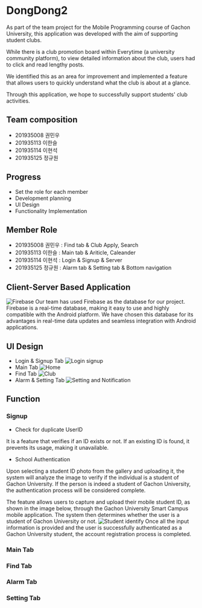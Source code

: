# DongDong2

As part of the team project for the Mobile Programming course of Gachon University, this application was developed with the aim of supporting student clubs.

While there is a club promotion board within Everytime (a university community platform), to view detailed information about the club, users had to click and read lengthy posts.

We identified this as an area for improvement and implemented a feature that allows users to quickly understand what the club is about at a glance.

Through this application, we hope to successfully support students' club activities.

## Team composition 
* 201935008 권민우
* 201935113 이한슬
* 201935114 이현석
* 201935125 정규원

## Progress
* Set the role for each member
* Development planning
* UI Design
* Functionality Implementation

## Member Role 
* 201935008 권민우 : Find tab & Club Apply, Search
* 201935113 이한슬 : Main tab & Ariticle, Caleander
* 201935114 이현석 : Login & Signup & Server
* 201935125 정규원 : Alarm tab & Setting tab & Bottom navigation

## Client-Server Based Application
![Firebase](https://github.com/FindMatPlace/DongDong2/assets/118448112/d7b4e56c-47df-48cd-913d-af349062f51b)
Our team has used Firebase as the database for our project.
Firebase is a real-time database, making it easy to use and highly compatible with the Android platform.
We have chosen this database for its advantages in real-time data updates and seamless integration with Android applications.

## UI Design
* Login & Signup Tab
![Login   signup](https://github.com/FindMatPlace/DongDong2/assets/118448112/aa1f40b9-6603-410a-bf6d-30147c9c143b)
* Main Tab
![Home](https://github.com/FindMatPlace/DongDong2/assets/118448112/db6cb479-7c8b-4ed4-9ed1-558935bad4ef)
* Find Tab
![Club](https://github.com/FindMatPlace/DongDong2/assets/118448112/55406616-87c9-495a-be1d-f181e0ee178a)
* Alarm & Setting Tab
![Setting and Notification](https://github.com/FindMatPlace/DongDong2/assets/118448112/4494bb90-8b5f-4b04-979c-aeaf54d6e4a8)

## Function
### Signup

* Check for duplicate UserID

It is a feature that verifies if an ID exists or not. If an existing ID is found, it prevents its usage, making it unavailable.
* School Authentication

Upon selecting a student ID photo from the gallery and uploading it, the system will analyze the image to verify if the individual is a student of Gachon University. If the person is indeed a student of Gachon University, the authentication process will be considered complete.

The feature allows users to capture and upload their mobile student ID, as shown in the image below, through the Gachon University Smart Campus mobile application. The system then determines whether the user is a student of Gachon University or not.
![Student identify](https://github.com/FindMatPlace/DongDong2/assets/118448112/d3a13750-ecdd-458e-a859-7ed6d489b9e6)
Once all the input information is provided and the user is successfully authenticated as a Gachon University student, the account registration process is completed.

### Main Tab

### Find Tab

### Alarm Tab

### Setting Tab
